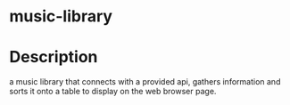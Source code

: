 # music-library

# Description
a music library that connects with a provided api, gathers information and sorts it onto a table to display on the web browser page.